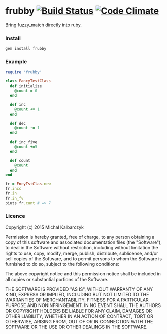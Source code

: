 # frubby [![Build Status](https://travis-ci.org/fazibear/frubby.svg?branch=master)](https://travis-ci.org/fazibear/frubby) [![Code Climate](https://codeclimate.com/github/fazibear/frubby/badges/gpa.svg)](https://codeclimate.com/github/fazibear/frubby)
Bring fuzzy_match directly into ruby.

### Install

```
gem install frubby
```

### Example

```ruby
require 'frubby'

class FancyTestClass
  def initialize
    @count = 0
  end

  def inc
    @count += 1
  end

  def dec
    @count -= 1
  end

  def inc_five
    @count +=5
  end

  def count
    @count
  end
end

fr = FncyTstClas.new
fr.incc
fr.in
fr.in_fv
piuts fr.cunt # => 7
```

### Licence

Copyright (c) 2015 Michał Kalbarczyk

Permission is hereby granted, free of charge, to any person obtaining a copy of this software and associated documentation files (the "Software"), to deal in the Software without restriction, including without limitation the rights to use, copy, modify, merge, publish, distribute, sublicense, and/or sell copies of the Software, and to permit persons to whom the Software is furnished to do so, subject to the following conditions:

The above copyright notice and this permission notice shall be included in all copies or substantial portions of the Software.

THE SOFTWARE IS PROVIDED "AS IS", WITHOUT WARRANTY OF ANY KIND, EXPRESS OR IMPLIED, INCLUDING BUT NOT LIMITED TO THE WARRANTIES OF MERCHANTABILITY, FITNESS FOR A PARTICULAR PURPOSE AND NONINFRINGEMENT. IN NO EVENT SHALL THE AUTHORS OR COPYRIGHT HOLDERS BE LIABLE FOR ANY CLAIM, DAMAGES OR OTHER LIABILITY, WHETHER IN AN ACTION OF CONTRACT, TORT OR OTHERWISE, ARISING FROM, OUT OF OR IN CONNECTION WITH THE SOFTWARE OR THE USE OR OTHER DEALINGS IN THE SOFTWARE.
